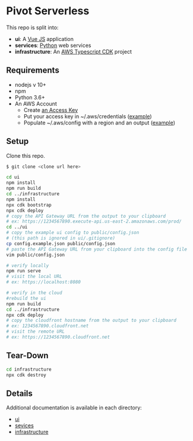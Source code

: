 # Pivot Serverless 

This repo is split into:

- **ui**: A [Vue JS](https://vuejs.org/) application
- **services**: [Python](https://www.python.org/) web services
- **infrastructure**: An [AWS Typescript CDK](https://aws.amazon.com/cdk/) project

## Requirements
 * nodejs v 10+
 * npm
 * Python 3.6+
 * An AWS Account
    * Create [an Access Key](https://docs.aws.amazon.com/general/latest/gr/aws-sec-cred-types.html#access-keys-and-secret-access-keys)
    * Put your access key in ~/.aws/credentials ([example](https://docs.aws.amazon.com/cli/latest/userguide/cli-configure-files.html))
    * Populate ~/.aws/config with a region and an output ([example](https://docs.aws.amazon.com/cli/latest/userguide/cli-configure-files.html))


## Setup

Clone this repo.

```bash
$ git clone <clone url here>
```

```bash
cd ui
npm install
npm run build
cd ../infrastructure
npm install
npx cdk bootstrap
npx cdk deploy
# copy the API Gateway URL from the output to your clipboard
# ex: https://1234567890.execute-api.us-east-2.amazonaws.com/prod/
cd ../ui
# copy the example ui config to public/config.json
# (this path is ignored in ui/.gitignore)
cp config.example.json public/config.json
# paste the API Gateway URL from your clipboard into the config file
vim public/config.json

# verify locally
npm run serve
# visit the local URL
# ex: https://localhost:8080

# verify in the cloud 
#rebuild the ui
npm run build
cd ../infrastructure
npx cdk deploy
# copy the cloudfront hostname from the output to your clipboard
# ex: 1234567890.cloudfront.net
# visit the remote URL
# ex: https://1234567890.cloudfront.net
```

## Tear-Down

```bash
cd infrastructure
npx cdk destroy
```

## Details
Additional documentation is available in each directory:
- [ui](./ui/README.md)
- [sevices](./services/README.md)
- [infrastructure](./infrastructure/README.md)

